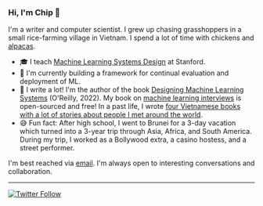 ### Hi, I'm Chip 👋

<!--
**chiphuyen/chiphuyen** is a ✨ _special_ ✨ repository because its `README.md` (this file) appears on your GitHub profile.
-->

I'm a writer and computer scientist. I grew up chasing grasshoppers in a small rice-farming village in Vietnam. I spend a lot of time with chickens and [alpacas](https://www.instagram.com/p/Bsjo44ThRRv/).

- 🎓 I teach [Machine Learning Systems Design](https://cs329s.stanford.edu/) at Stanford.
- 🔭 I'm currently building a framework for continual evaluation and deployment of ML.
- 📝 I write a lot! I'm the author of the book [Designing Machine Learning Systems](https://www.amazon.com/Designing-Machine-Learning-Systems-Production-Ready/dp/1098107969) (O'Reilly, 2022). My book on [machine learning interviews][ml-interviews] is open-sourced and free! In a past life, I wrote [four Vietnamese books with a lot of stories about people I met around the world][goodreads]. 
- 😅 Fun fact: After high school, I went to Brunei for a 3-day vacation which turned into a 3-year trip through Asia, Africa, and South America. During my trip, I worked as a Bollywood extra, a casino hostess, and a street performer.

I'm best reached via [email](https://huyenchip.com/communication). I'm always open to interesting conversations and collaboration.

[goodreads]: https://www.goodreads.com/author/show/4675230.Huy_n_Chip
[ml-interviews]: https://huyenchip.com/ml-interviews-book/

---
[![Twitter Follow](https://img.shields.io/twitter/follow/chipro?label=Follow&style=social)](https://twitter.com/chipro)
